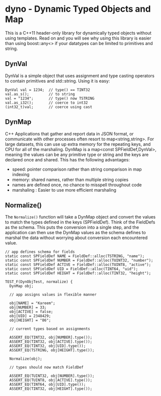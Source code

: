 # dyno - Dynamic Typed Objects and Map
This is a C++11 header-only library for dynamically typed objects without using templates.  Read on and you will see why using this library is easier than using boost::any<> if your datatypes can be limited to primitives and string.

## DynVal
DynVal is a simple object that uses assignment and type casting operators to contain primitives and std::string.
Using it is easy:
```
DynVal val = 1234;  // type() == TINT32
val.as_s();         // to string
val = "1234";       // type() now TSTRING
val.as_i32();       // coerce to int32
(int32_t)val;       // coerce using cast
```

## DynMap
C++ Applications that gather and report data in JSON format, or communicate with other
processes often resort to map<string,string>.  For large datasets, this can use up
extra memory for the repeating keys, and CPU for all of the marshaling.
DynMap is a map<const SPFieldDef,DynVal>, meaning the values can be any primitive type or string and
the keys are declared once and shared.  This has the following advantages:
 - speed: pointer comparison rather than string comparison in map indexing
 - memory: shared names, rather than multiple string copies
 - names are defined once, no chance to misspell throughout code
 - marshaling : Easier to use more efficient marshaling

## Normalize()
The `Normalize()` function will take a DynMap object and convert the values to
match the types defined in the keys (SPFieldDef).  Think of the FieldDefs as
the schema.  This puts the conversion into a single step, and the application
can then use the DynMap values as the schema defines to marshal the data without
worrying about conversion each encountered value.

```
// app defines schema for fields
static const SPFieldDef NAME = FieldDef::alloc(TSTRING, "name");
static const SPFieldDef NUMBER = FieldDef::alloc(TUINT32, "number");
static const SPFieldDef ACTIVE = FieldDef::alloc(TUINT8, "active");
static const SPFieldDef UID = FieldDef::alloc(TINT64, "uid");
static const SPFieldDef HEIGHT = FieldDef::alloc(TINT32, "height");

TEST_F(DynObjTest, normalize) {
  DynMap obj;

  // app assigns values in flexible manner

  obj[NAME] = "Kareem";
  obj[NUMBER] = 33;
  obj[ACTIVE] = false;
  obj[UID] = 2348429;
  obj[HEIGHT] = "86";

  // current types based on assignments

  ASSERT_EQ(TINT32, obj[NUMBER].type());
  ASSERT_EQ(TINT32, obj[ACTIVE].type());
  ASSERT_EQ(TINT32, obj[UID].type());
  ASSERT_EQ(TSTRING, obj[HEIGHT].type());

  Normalize(obj);

  // types should now match FieldDef

  ASSERT_EQ(TUINT32, obj[NUMBER].type());
  ASSERT_EQ(TUINT8, obj[ACTIVE].type());
  ASSERT_EQ(TINT64, obj[UID].type());
  ASSERT_EQ(TINT32, obj[HEIGHT].type());
```
